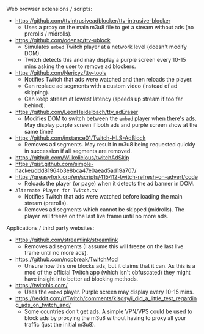 Web browser extensions / scripts:

- https://github.com/ttvintrusiveadblocker/ttv-intrusive-blocker
  - Uses a proxy on the main m3u8 file to get a stream without ads (no prerolls / midrolls).
- https://github.com/odensc/ttv-ublock
  - Simulates `embed` Twitch player at a network level (doesn't modify DOM).
  - Twitch detects this and may display a purple screen every 10-15 mins asking the user to remove ad blockers.
- https://github.com/Nerixyz/ttv-tools
  - Notifies Twitch that ads were watched and then reloads the player.
  - Can replace ad segments with a custom video (instead of ad skipping).
  - Can keep stream at lowest latency (speeds up stream if too far behind).
- https://github.com/LeonHeidelbach/ttv_adEraser
  - Modifies DOM to switch between the `embed` player when there's ads. May display purple screen if both ads and purple screen show at the same time?
- https://github.com/instance01/Twitch-HLS-AdBlock
  - Removes ad segments. May result in m3u8 being requested quickly in succession if all segments are removed.
- https://github.com/Wilkolicious/twitchAdSkip
- https://gist.github.com/simple-hacker/ddd81964b3e8bca47e0aead5ad19a707/
- https://greasyfork.org/en/scripts/415412-twitch-refresh-on-advert/code
  - Reloads the player (or page) when it detects the ad banner in DOM.
- `Alternate Player for Twitch.tv`
  - Notifies Twitch that ads were watched before loading the main stream (prerolls).
  - Removes ad segments which cannot be skipped (midrolls). The player will freeze on the last live frame until no more ads.

Applications / third party websites:
- https://github.com/streamlink/streamlink
  - Removes ad segments (I assume this will freeze on the last live frame until no more ads).
- https://github.com/nopbreak/TwitchMod
  - Unsure how this one blocks ads, but it claims that it can. As this is a mod of the official Twitch app (which isn't obfuscated) they might have insight into better ad blocking methods.
- https://twitchls.com/
  - Uses the `embed` player. Purple screen may display every 10-15 mins.
- https://reddit.com/r/Twitch/comments/kisdsy/i_did_a_little_test_regarding_ads_on_twitch_and/
  - Some countries don't get ads. A simple VPN/VPS could be used to block ads by proxying the m3u8 without having to proxy all your traffic (just the initial m3u8).
